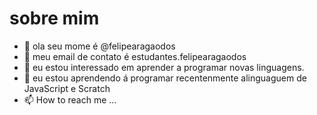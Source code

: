#  sobre mim
- 👋 ola seu mome é @felipearagaodos
- 👀  meu email de contato é estudantes.felipearagaodos
-  👀 eu estou interessado em  aprender a programar novas linguagens.
- 💞️ eu estou aprendendo á programar recentenmente alinguaguem de JavaScript e Scratch
- 📫 How to reach me ...

